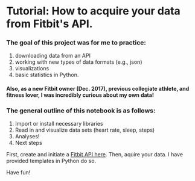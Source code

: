 # Tutorial: How to acquire your data from Fitbit's API.

### The goal of this project was for me to practice:

1. downloading data from an API 
2. working with new types of data formats (e.g., json)
3. visualizations
4. basic statistics in Python.

#### Also, as a new Fitbit owner (Dec. 2017), previous collegiate athlete, and fitness lover, I was incredibly curious about my own data!

### The general outline of this notebook is as follows:
 1. Import or install necessary libraries
 2. Read in and visualize data sets (heart rate, sleep, steps)
 3. Analyses!
 4. Next steps
 
 
First, create and initiate a [Fitbit API here](https://dev.fitbit.com/build/reference/). Then, aquire your data. I have provided templates in Python do so. 

Have fun!

